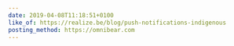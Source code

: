 ```yaml
---
date: 2019-04-08T11:18:51+0100
like_of: https://realize.be/blog/push-notifications-indigenous
posting_method: https://omnibear.com
---
```

